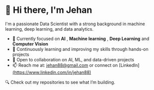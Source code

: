 # 👋 Hi there, I'm Jehan

I'm a passionate Data Scientist with a strong background in machine learning, deep learning, and data analytics.

- 👀 Currently focused on **AI** , **Machine learning** , **Deep Learning** and **Computer Vision**
- 🌱 Continuously learning and improving my skills through hands-on projects
- 🤝 Open to collaboration on AI, ML, and data-driven projects
- 📫 Reach me at: [jehan88@gmail.com](mailto:jehan88@gmail.com) or connect on [LinkedIn][(https://www.linkedin.com/in/jehan88)](https://www.linkedin.com/in/jehan-mothafar-nima/)

🔍 Check out my repositories to see what I’m building.
